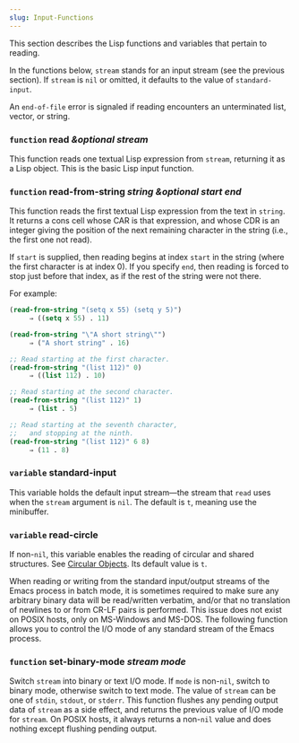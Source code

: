 ```yaml
---
slug: Input-Functions
---
```


This section describes the Lisp functions and variables that pertain to reading.

In the functions below, `stream` stands for an input stream (see the previous section). If `stream` is `nil` or omitted, it defaults to the value of `standard-input`.

An `end-of-file` error is signaled if reading encounters an unterminated list, vector, or string.

### <span className="tag function">`function`</span> **read** *\&optional stream*

This function reads one textual Lisp expression from `stream`, returning it as a Lisp object. This is the basic Lisp input function.

### <span className="tag function">`function`</span> **read-from-string** *string \&optional start end*

This function reads the first textual Lisp expression from the text in `string`. It returns a cons cell whose CAR is that expression, and whose CDR is an integer giving the position of the next remaining character in the string (i.e., the first one not read).

If `start` is supplied, then reading begins at index `start` in the string (where the first character is at index 0). If you specify `end`, then reading is forced to stop just before that index, as if the rest of the string were not there.

For example:

```lisp
(read-from-string "(setq x 55) (setq y 5)")
     ⇒ ((setq x 55) . 11)
```

```lisp
(read-from-string "\"A short string\"")
     ⇒ ("A short string" . 16)
```



```lisp
;; Read starting at the first character.
(read-from-string "(list 112)" 0)
     ⇒ ((list 112) . 10)
```

```lisp
;; Read starting at the second character.
(read-from-string "(list 112)" 1)
     ⇒ (list . 5)
```

```lisp
;; Read starting at the seventh character,
;;   and stopping at the ninth.
(read-from-string "(list 112)" 6 8)
     ⇒ (11 . 8)
```

### <span className="tag variable">`variable`</span> **standard-input**

This variable holds the default input stream—the stream that `read` uses when the `stream` argument is `nil`. The default is `t`, meaning use the minibuffer.

### <span className="tag variable">`variable`</span> **read-circle**

If non-`nil`, this variable enables the reading of circular and shared structures. See [Circular Objects](Circular-Objects). Its default value is `t`.

When reading or writing from the standard input/output streams of the Emacs process in batch mode, it is sometimes required to make sure any arbitrary binary data will be read/written verbatim, and/or that no translation of newlines to or from CR-LF pairs is performed. This issue does not exist on POSIX hosts, only on MS-Windows and MS-DOS. The following function allows you to control the I/O mode of any standard stream of the Emacs process.

### <span className="tag function">`function`</span> **set-binary-mode** *stream mode*

Switch `stream` into binary or text I/O mode. If `mode` is non-`nil`, switch to binary mode, otherwise switch to text mode. The value of `stream` can be one of `stdin`, `stdout`, or `stderr`. This function flushes any pending output data of `stream` as a side effect, and returns the previous value of I/O mode for `stream`. On POSIX hosts, it always returns a non-`nil` value and does nothing except flushing pending output.

